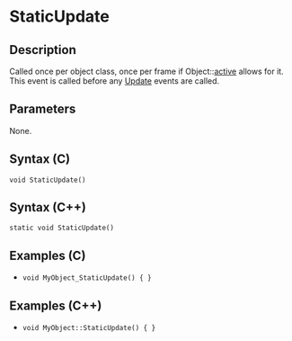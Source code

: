 # StaticUpdate

## Description
Called once per object class, once per frame if Object::[active](TODO) allows for it. This event is called before any [Update](../Update/README.md) events are called.

## Parameters
None.

## Syntax (C)
```void StaticUpdate()```

## Syntax (C++)
```static void StaticUpdate()```

## Examples (C)
- ```void MyObject_StaticUpdate() { }```

## Examples (C++)
- ```void MyObject::StaticUpdate() { }```